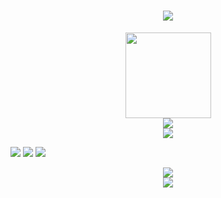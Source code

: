 <h1 align="center"> <a href="https://sunguoqi.com/"> <img src="https://readme-typing-svg.herokuapp.com/?lines=console.log(%22Hello%2C%20World!%22);Welcome to 一只大能猫 の Github！！&center=true&size=27"> </a> </h1>

<div align="center"> <img height="137px" src="https://github-readme-stats.vercel.app/api?username=YiZhiDaNengMao&theme=shades-of-purple" /> </div>

<div align="center"> <img src="https://metrics.lecoq.io/YiZhiDaNengMao?template=classic&base=header%2C%20activity%2C%20community%2C%20repositories%2C%20metadata&base.indepth=false&base.hireable=false&config.timezone=Asia%2FShanghai"> </div>

<div align="center"> <img src="https://github-profile-trophy.vercel.app/?username=YiZhiDaNengMao&theme=dracule" /> </div>

<span > <img src="https://img.shields.io/badge/-HTML5-E34F26?style=flat-square&logo=html5&logoColor=white" /> <img src="https://img.shields.io/badge/-CSS3-1572B6?style=flat-square&logo=css3" /> <img src="https://img.shields.io/badge/-JavaScript-oringe?style=flat-square&logo=javascript" /> </span>

<div align="center"> <img src="https://visitor-badge.glitch.me/badge?page_id=YiZhiDaNengMao" /> </div>

<div align="center"> <img src="https://activity-graph.herokuapp.com/graph?username=YiZhiDaNengMao&theme=xcode" /> </div>


